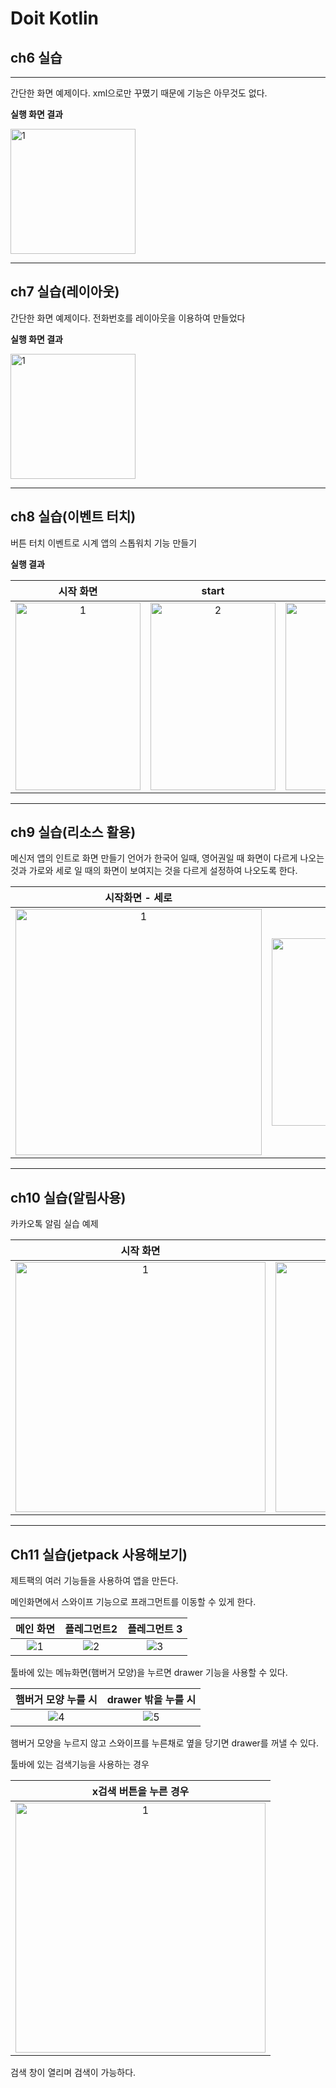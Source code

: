 # Doit Kotlin

## ch6 실습
---
간단한 화면 예제이다. xml으로만 꾸몄기 때문에 기능은 아무것도 없다.

__실행 화면 결과__

<img width="200" alt="1" src="https://user-images.githubusercontent.com/56026214/209336221-7610cffd-9e1a-4077-accd-aa649af728ab.png">

---

## ch7 실습(레이아웃)

간단한 화면 예제이다. 전화번호를 레이아웃을 이용하여 만들었다

__실행 화면 결과__

<img width="200" alt="1" src="https://user-images.githubusercontent.com/56026214/209382968-1412658c-9a39-4d92-8c4a-871118d902df.png">


---

## ch8 실습(이벤트 터치)

버튼 터치 이벤트로 시계 앱의 스톱워치 기능 만들기

__실행 결과__

| 시작 화면 | start | stop| reset | back |
| :--: | :--:| :--: | :--: | :--: |
|<img width="200" height="300" alt="1" src="https://user-images.githubusercontent.com/56026214/209398507-3fa88e41-7be7-4dfd-aeaa-cbfe105778e4.png"> | <img width="200" height="300" alt="2" src="https://user-images.githubusercontent.com/56026214/209398510-2efb6eca-5b2c-442f-a28a-dfb2406b568c.png"> | <img width="200" height="300" alt="3" src="https://user-images.githubusercontent.com/56026214/209398514-348e4e8c-4b1a-4ffd-b8dc-54d0f71f78d3.png"> | <img width="200" height="300" alt="4" src="https://user-images.githubusercontent.com/56026214/209398519-18c83409-846a-4f80-a3b4-c785393c6682.png"> | <img width="200" height="300" alt="5" src="https://user-images.githubusercontent.com/56026214/209398522-0321160f-a980-464f-8d99-3654f0823b5c.png"> |


---

## ch9 실습(리소스 활용)

메신저 앱의 인트로 화면 만들기
언어가 한국어 일때, 영어권일 때 화면이 다르게 나오는 것과
가로와 세로 일 때의 화면이 보여지는 것을 다르게 설정하여 나오도록 한다.

|시작화면 - 세로| 시작화면 - 가로| 영어권 - 세로| 영어권 - 가로|
|:--:| :--: | :--: | :--: |
|<img width="394" alt="1" src="https://user-images.githubusercontent.com/56026214/209402817-83e83684-3eaa-4d44-b5cb-a3c8a0dba8f4.png"> | <img width="600" height ="300" alt="2" src="https://user-images.githubusercontent.com/56026214/209402825-209708e7-e940-461a-833a-c796711ac6b1.png">| <img width="392" alt="3" src="https://user-images.githubusercontent.com/56026214/209402837-c0fe6053-ed22-4071-a6f6-d56a066924a9.png">|<img width="600" height ="300" alt="4" src="https://user-images.githubusercontent.com/56026214/209402847-3d9641e5-1506-41df-9428-4fc8cdce504b.png">|


---

## ch10 실습(알림사용)

카카오톡 알림 실습 예제

|시작 화면| 버튼 누른 후 알림 | 답장 누름 | 답장 보내기|
| :--: | :--: | :--: | :--: |
|<img width="400" alt="1" src="https://user-images.githubusercontent.com/56026214/209445834-f9ffb652-b592-42e7-8d56-375421cbafa3.png">|<img width="400" alt="2" src="https://user-images.githubusercontent.com/56026214/209445836-fe777df9-0147-46de-aeb6-bf446021d406.png">|<img width="400" alt="3" src="https://user-images.githubusercontent.com/56026214/209445840-0edbf731-b58b-49e7-bff3-a26de41d66bb.png">|<img width="400" alt="4" src="https://user-images.githubusercontent.com/56026214/209445848-7cb5f36e-9b74-4c2f-b79f-f6fa40dc2471.png">|



---

## Ch11 실습(jetpack 사용해보기)



제트팩의 여러 기능들을 사용하여 앱을 만든다.



메인화면에서 스와이프 기능으로 프래그먼트를 이동할 수 있게 한다.

|                          메인 화면                           |                         플레그먼트2                          |                         플레그먼트 3                         |
| :----------------------------------------------------------: | :----------------------------------------------------------: | :----------------------------------------------------------: |
|![1](https://user-images.githubusercontent.com/56026214/209552397-3bccb79d-bb9d-4de3-8a54-67fbfb618b45.png)| ![2](https://user-images.githubusercontent.com/56026214/209552413-6fb79aab-fbb3-4f68-a1bf-01f33926280d.png) |![3](https://user-images.githubusercontent.com/56026214/209552414-af4988a9-fcc6-4091-9725-207f5ccd3ce3.png) |



툴바에 있는 메뉴화면(햄버거 모양)을 누르면 drawer 기능을 사용할 수 있다.

|                     햄버거 모양 누를 시                      |                     drawer 밖을 누를 시                      |
| :----------------------------------------------------------: | :----------------------------------------------------------: |
| ![4](https://user-images.githubusercontent.com/56026214/209552437-6d56d15b-84c2-4d8d-8921-a973c1a7cbb6.png)|![5](https://user-images.githubusercontent.com/56026214/209552453-b1b2e75e-9abe-4753-8293-f7bcca52a8e3.png)|

 햄버거 모양을 누르지 않고 스와이프를 누른채로 옆을 당기면 drawer를 꺼낼 수 있다.



툴바에 있는 검색기능을 사용하는 경우

|                    x검색 버튼을 누른 경우                    |
| :----------------------------------------------------------: |
| <img width="400" alt="1" src="[https://user-images.githubusercontent.com/56026214/209445834-f9ffb652-b592-42e7-8d56-375421cbafa3.png](https://user-images.githubusercontent.com/56026214/209552464-d92dabfc-af57-4095-8768-d6d7aab7477d.png)"> |

검색 창이 열리며 검색이 가능하다. 



